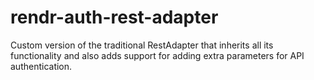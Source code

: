 # rendr-auth-rest-adapter
Custom version of the traditional RestAdapter that inherits all its functionality and also adds support for adding extra parameters for API authentication.
